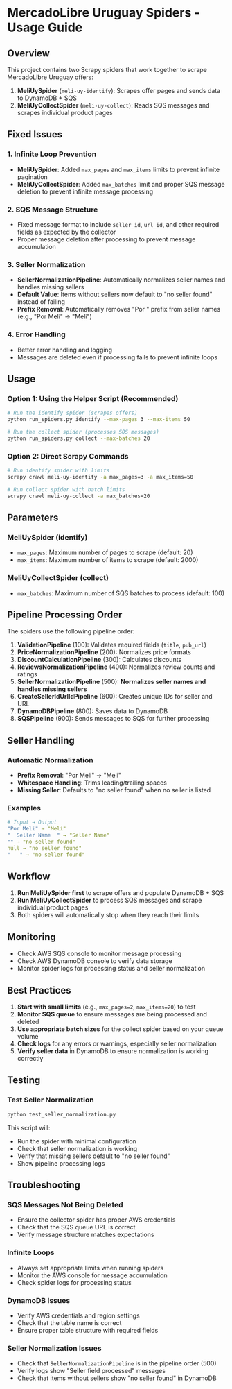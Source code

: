 # MercadoLibre Uruguay Spiders - Usage Guide

## Overview

This project contains two Scrapy spiders that work together to scrape MercadoLibre Uruguay offers:

1. **MeliUySpider** (`meli-uy-identify`): Scrapes offer pages and sends data to DynamoDB + SQS
2. **MeliUyCollectSpider** (`meli-uy-collect`): Reads SQS messages and scrapes individual product pages

## Fixed Issues

### 1. Infinite Loop Prevention
- **MeliUySpider**: Added `max_pages` and `max_items` limits to prevent infinite pagination
- **MeliUyCollectSpider**: Added `max_batches` limit and proper SQS message deletion to prevent infinite message processing

### 2. SQS Message Structure
- Fixed message format to include `seller_id`, `url_id`, and other required fields as expected by the collector
- Proper message deletion after processing to prevent message accumulation

### 3. Seller Normalization
- **SellerNormalizationPipeline**: Automatically normalizes seller names and handles missing sellers
- **Default Value**: Items without sellers now default to "no seller found" instead of failing
- **Prefix Removal**: Automatically removes "Por " prefix from seller names (e.g., "Por Meli" → "Meli")

### 4. Error Handling
- Better error handling and logging
- Messages are deleted even if processing fails to prevent infinite loops

## Usage

### Option 1: Using the Helper Script (Recommended)

```bash
# Run the identify spider (scrapes offers)
python run_spiders.py identify --max-pages 3 --max-items 50

# Run the collect spider (processes SQS messages)
python run_spiders.py collect --max-batches 20
```

### Option 2: Direct Scrapy Commands

```bash
# Run identify spider with limits
scrapy crawl meli-uy-identify -a max_pages=3 -a max_items=50

# Run collect spider with batch limits
scrapy crawl meli-uy-collect -a max_batches=20
```

## Parameters

### MeliUySpider (identify)
- `max_pages`: Maximum number of pages to scrape (default: 20)
- `max_items`: Maximum number of items to scrape (default: 2000)

### MeliUyCollectSpider (collect)
- `max_batches`: Maximum number of SQS batches to process (default: 100)

## Pipeline Processing Order

The spiders use the following pipeline order:

1. **ValidationPipeline** (100): Validates required fields (`title`, `pub_url`)
2. **PriceNormalizationPipeline** (200): Normalizes price formats
3. **DiscountCalculationPipeline** (300): Calculates discounts
4. **ReviewsNormalizationPipeline** (400): Normalizes review counts and ratings
5. **SellerNormalizationPipeline** (500): **Normalizes seller names and handles missing sellers**
6. **CreateSellerIdUrlIdPipeline** (600): Creates unique IDs for seller and URL
7. **DynamoDBPipeline** (800): Saves data to DynamoDB
8. **SQSPipeline** (900): Sends messages to SQS for further processing

## Seller Handling

### Automatic Normalization
- **Prefix Removal**: "Por Meli" → "Meli"
- **Whitespace Handling**: Trims leading/trailing spaces
- **Missing Seller**: Defaults to "no seller found" when no seller is listed

### Examples
```yaml
# Input → Output
"Por Meli" → "Meli"
"  Seller Name  " → "Seller Name"
"" → "no seller found"
null → "no seller found"
"   " → "no seller found"
```

## Workflow

1. **Run MeliUySpider first** to scrape offers and populate DynamoDB + SQS
2. **Run MeliUyCollectSpider** to process SQS messages and scrape individual product pages
3. Both spiders will automatically stop when they reach their limits

## Monitoring

- Check AWS SQS console to monitor message processing
- Check AWS DynamoDB console to verify data storage
- Monitor spider logs for processing status and seller normalization

## Best Practices

1. **Start with small limits** (e.g., `max_pages=2`, `max_items=20`) to test
2. **Monitor SQS queue** to ensure messages are being processed and deleted
3. **Use appropriate batch sizes** for the collect spider based on your queue volume
4. **Check logs** for any errors or warnings, especially seller normalization
5. **Verify seller data** in DynamoDB to ensure normalization is working correctly

## Testing

### Test Seller Normalization
```bash
python test_seller_normalization.py
```

This script will:
- Run the spider with minimal configuration
- Check that seller normalization is working
- Verify that missing sellers default to "no seller found"
- Show pipeline processing logs

## Troubleshooting

### SQS Messages Not Being Deleted
- Ensure the collector spider has proper AWS credentials
- Check that the SQS queue URL is correct
- Verify message structure matches expectations

### Infinite Loops
- Always set appropriate limits when running spiders
- Monitor the AWS console for message accumulation
- Check spider logs for processing status

### DynamoDB Issues
- Verify AWS credentials and region settings
- Check that the table name is correct
- Ensure proper table structure with required fields

### Seller Normalization Issues
- Check that `SellerNormalizationPipeline` is in the pipeline order (500)
- Verify logs show "Seller field processed" messages
- Check that items without sellers show "no seller found" in DynamoDB
